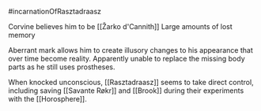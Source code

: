 #incarnationOfRasztadraasz 

Corvine believes him to be [[Žarko d'Cannith]]
Large amounts of lost memory

Aberrant mark allows him to create illusory changes to his appearance that over time become reality. Apparently unable to replace the missing body parts as he still uses prostheses.

When knocked unconscious, [[Rasztadraasz]] seems to take direct control, including saving [[Savante Røkr]] and [[Brook]] during their experiments with the [[Horosphere]].